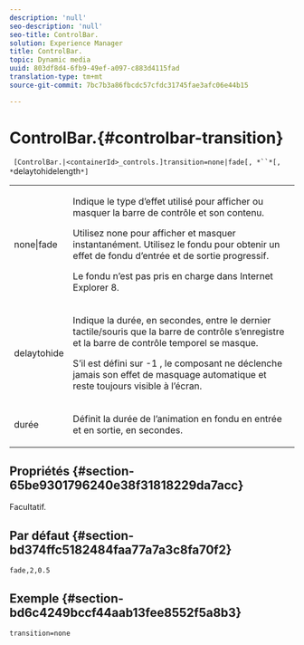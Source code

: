 ```yaml
---
description: 'null'
seo-description: 'null'
seo-title: ControlBar.
solution: Experience Manager
title: ControlBar.
topic: Dynamic media
uuid: 803df8d4-6fb9-49ef-a097-c883d4115fad
translation-type: tm+mt
source-git-commit: 7bc7b3a86fbcdc57cfdc31745fae3afc06e44b15

---
```



# ControlBar.{#controlbar-transition}

` [ControlBar.|<containerId>_controls.]transition=none|fade[, *``*[, *`delaytohidelength`*]`

<table id="table_76B7F064B9CD46BA86931A9C841F777B"> 
 <tbody> 
  <tr> 
   <td colname="col1"> <p> <span class="codeph"> none|fade</span> </p> </td> 
   <td colname="col2"> <p> Indique le type d’effet utilisé pour afficher ou masquer la barre de contrôle et son contenu. </p> <p>Utilisez <span class="codeph"> none</span> pour afficher et masquer instantanément. Utilisez le <span class="codeph"> fondu</span> pour obtenir un effet de fondu d’entrée et de sortie progressif. </p> <p>Le fondu n’est pas pris en charge dans Internet Explorer 8. </p> </td> 
  </tr> 
  <tr> 
   <td colname="col1"> <p> <span class="codeph"> <span class="varname"> delaytohide</span></span> </p> </td> 
   <td colname="col2"> <p>Indique la durée, en secondes, entre le dernier tactile/souris  que la barre de contrôle s’enregistre et la barre de contrôle temporel se masque. </p> <p> S’il est défini sur <span class="codeph"> -1</span> , le composant ne déclenche jamais son effet de masquage automatique et reste toujours visible à l’écran. </p> </td> 
  </tr> 
  <tr> 
   <td colname="col1"> <p> <span class="codeph"> <span class="varname"> durée</span></span> </p> </td> 
   <td colname="col2"> <p>Définit la durée de l’animation en fondu en entrée et en sortie, en secondes. </p> </td> 
  </tr> 
 </tbody> 
</table>

## Propriétés {#section-65be9301796240e38f31818229da7acc}

Facultatif.

## Par défaut {#section-bd374ffc5182484faa77a7a3c8fa70f2}

`fade,2,0.5`

## Exemple {#section-bd6c4249bccf44aab13fee8552f5a8b3}

`transition=none`
